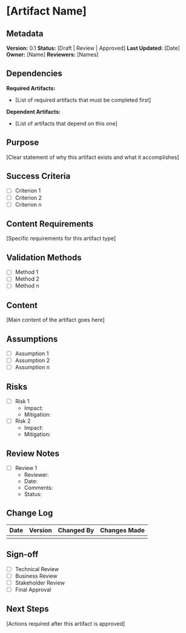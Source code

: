# [Artifact Name]

## Metadata
**Version:** 0.1
**Status:** [Draft | Review | Approved]
**Last Updated:** [Date]
**Owner:** [Name]
**Reviewers:** [Names]

## Dependencies
**Required Artifacts:**
- [List of required artifacts that must be completed first]

**Dependent Artifacts:**
- [List of artifacts that depend on this one]

## Purpose
[Clear statement of why this artifact exists and what it accomplishes]

## Success Criteria
- [ ] Criterion 1
- [ ] Criterion 2
- [ ] Criterion n

## Content Requirements
[Specific requirements for this artifact type]

## Validation Methods
- [ ] Method 1
- [ ] Method 2
- [ ] Method n

## Content
[Main content of the artifact goes here]

## Assumptions
- [ ] Assumption 1
- [ ] Assumption 2
- [ ] Assumption n

## Risks
- [ ] Risk 1
   - Impact:
   - Mitigation:
- [ ] Risk 2
   - Impact:
   - Mitigation:

## Review Notes
- [ ] Review 1
   - Reviewer:
   - Date:
   - Comments:
   - Status:

## Change Log
| Date | Version | Changed By | Changes Made |
|------|---------|------------|--------------|
|      |         |            |             |

## Sign-off
- [ ] Technical Review
- [ ] Business Review
- [ ] Stakeholder Review
- [ ] Final Approval

## Next Steps
[Actions required after this artifact is approved]